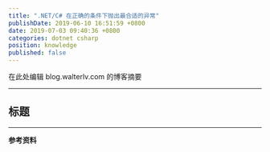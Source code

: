 ```yaml
---
title: ".NET/C# 在正确的条件下抛出最合适的异常"
publishDate: 2019-06-10 16:51:59 +0800
date: 2019-07-03 09:40:36 +0800
categories: dotnet csharp
position: knowledge
published: false
---
```


在此处编辑 blog.walterlv.com 的博客摘要

---

<div id="toc"></div>

## 标题

---

**参考资料**